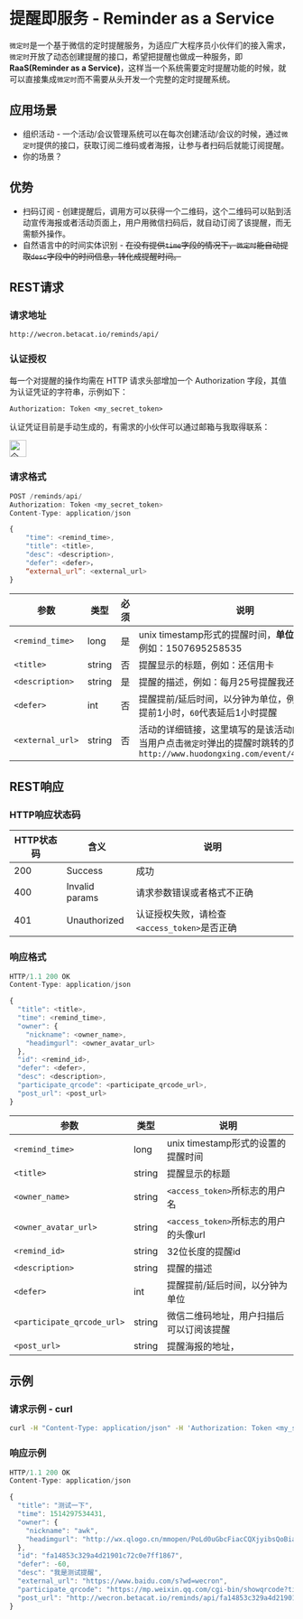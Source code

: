 # 提醒即服务 - Reminder as a Service

`微定时`是一个基于微信的定时提醒服务，为适应广大程序员小伙伴们的接入需求，`微定时`开放了动态创建提醒的接口，希望把提醒也做成一种服务，即**RaaS(Reminder as a Service)**，这样当一个系统需要定时提醒功能的时候，就可以直接集成`微定时`而不需要从头开发一个完整的定时提醒系统。

## 应用场景

* 组织活动 - 一个活动/会议管理系统可以在每次创建活动/会议的时候，通过`微定时`提供的接口，获取订阅二维码或者海报，让参与者扫码后就能订阅提醒。
* 你的场景？

## 优势

* 扫码订阅 - 创建提醒后，调用方可以获得一个二维码，这个二维码可以贴到活动宣传海报或者活动页面上，用户用微信扫码后，就自动订阅了该提醒，而无需额外操作。
* 自然语言中的时间实体识别 - ~~在没有提供`time`字段的情况下，`微定时`能自动提取`desc`字段中的时间信息，转化成提醒时间。~~

## REST请求

### 请求地址

```http
http://wecron.betacat.io/reminds/api/
```

### 认证授权

每一个对提醒的操作均需在 HTTP 请求头部增加一个 Authorization 字段，其值为认证凭证的字符串，示例如下：

```http
Authorization: Token <my_secret_token>
```

认证凭证目前是手动生成的，有需求的小伙伴可以通过邮箱与我取得联系：

<a href="http://wecron.betacat.io" class="rich-diff-level-one">
  <img src="https://user-images.githubusercontent.com/2657334/84649270-cf598000-af38-11ea-8bd9-6ad7e65f5d2f.png" alt="个人微信号：bytewalker" height="30">
</a>


### 请求格式

```js
POST /reminds/api/
Authorization: Token <my_secret_token>
Content-Type: application/json

{
    "time": <remind_time>,
    "title": <title>,
    "desc": <description>,
    "defer": <defer>，
    “external_url”: <external_url>
}
```

|       参数       |   类型  | 必须 |     说明       |
| --------------- | ------- | --- | ------------- |
| `<remind_time>` |  long   |  是 | unix timestamp形式的提醒时间，**单位是毫秒(ms)**，例如：1507695258535 |
| `<title>`       |  string |  否 | 提醒显示的标题，例如：还信用卡  |
| `<description>` |  string |  是 | 提醒的描述，例如：每月25号提醒我还信用卡 |
| `<defer>`       |  int    |  否 | 提醒提前/延后时间，以分钟为单位，例如：`-60`代表提前1小时，`60`代表延后1小时提醒 |
| `<external_url>`|  string |  否 | 活动的详细链接，这里填写的是该活动的详细页面，当用户点击`微定时`弹出的提醒时跳转的页面，例如：`http://www.huodongxing.com/event/4406039677700` |

## REST响应

### HTTP响应状态码

|       HTTP状态码       |        含义        | 说明                                    |
| --------------------- | ----------------- | --------------------------------------- |
|          200          |  Success          | 成功                                     |
|          400          |  Invalid params   | 请求参数错误或者格式不正确                   |
|          401          |  Unauthorized     | 认证授权失败，请检查`<access_token>`是否正确 |

### 响应格式

```js
HTTP/1.1 200 OK
Content-Type: application/json

{
  "title": <title>,
  "time": <remind_time>,
  "owner": {
    "nickname": <owner_name>,
    "headimgurl": <owner_avatar_url>
  },
  "id": <remind_id>,
  "defer": <defer>,
  "desc": <description>,
  "participate_qrcode": <participate_qrcode_url>,
  "post_url": <post_url>
}
```

|          参数         |   类型  |     说明       |
| -------------------- | ------- | ------------- |
| `<remind_time>`             |  long   | unix timestamp形式的设置的提醒时间 |
| `<title>`                   |  string | 提醒显示的标题  |
| `<owner_name>`              |  string | `<access_token>`所标志的用户名  |
| `<owner_avatar_url>`        |  string | `<access_token>`所标志的用户的头像url  |
| `<remind_id>`               |  string | 32位长度的提醒id  |
| `<description>`             |  string | 提醒的描述 |
| `<defer>`                   |  int    | 提醒提前/延后时间，以分钟为单位 |
| `<participate_qrcode_url>`  |  string | 微信二维码地址，用户扫描后可以订阅该提醒 |
| `<post_url>`                |  string | 提醒海报的地址， |

## 示例

### 请求示例 - curl

```bash
curl -H "Content-Type: application/json" -H 'Authorization: Token <my_secret_token>' -X POST -d '{"time":1514297534431,"desc":"我是测试提醒","title":"测试一下","defer": -60,"external_url": "https://www.baidu.com/s?wd=wecron"}' http://wecron.betacat.io/reminds/api/
```

### 响应示例

```js
HTTP/1.1 200 OK
Content-Type: application/json

{
  "title": "测试一下",
  "time": 1514297534431,
  "owner": {
    "nickname": "awk",
    "headimgurl": "http://wx.qlogo.cn/mmopen/PoLd0uGbcFiacCQXjyibsQoBiaxm4t0icricq90yfyBHvgueupXFnzhdqMM9DtEZnCTq00UCkAqvgWBTp5ricqb69UicsQKjN6VfOYJ/0"
  },
  "id": "fa14853c329a4d21901c72c0e7ff1867",
  "defer": -60,
  "desc": "我是测试提醒",
  "external_url": "https://www.baidu.com/s?wd=wecron",
  "participate_qrcode": "https://mp.weixin.qq.com/cgi-bin/showqrcode?ticket=gQGC8DwAAAAAAAAAAS5odHRwOi8vd2VpeGluLnFxLmNvbS9xLzAybzIyZ2NWMTE5Ul8xMDAwMGcwN2gAAgRQVUJaAwQAAAAA",
  "post_url": "http://wecron.betacat.io/reminds/api/fa14853c329a4d21901c72c0e7ff1869/share_post/"
}
```